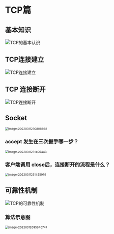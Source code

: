 # TCP篇

## 基本知识

![TCP的基本认识](https://gitee.com/HappyBinbin/pcigo/raw/master/TCP的基本认识.png)

## TCP连接建立

![TCP连接建立](https://gitee.com/HappyBinbin/pcigo/raw/master/TCP连接建立.png)

## TCP 连接断开

![TCP连接断开](https://gitee.com/HappyBinbin/pcigo/raw/master/TCP连接断开.png)

## Socket 

<img src="https://gitee.com/HappyBinbin/pcigo/raw/master/image-20220311230808668.png" alt="image-20220311230808668" style="zoom:67%;" />



### accept 发生在三次握手哪一步？

<img src="https://gitee.com/HappyBinbin/pcigo/raw/master/image-20220311231405443.png" alt="image-20220311231405443" style="zoom:67%;" />



### 客户端调用 close后，连接断开的流程是什么？

<img src="https://gitee.com/HappyBinbin/pcigo/raw/master/image-20220311231425979.png" alt="image-20220311231425979" style="zoom:67%;" />

## 可靠性机制

![TCP的可靠性机制](https://gitee.com/HappyBinbin/pcigo/raw/master/TCP的可靠性机制.png)

### 算法示意图

<img src="https://gitee.com/HappyBinbin/pcigo/raw/master/image-20220312095640747.png" alt="image-20220312095640747" style="zoom:67%;" />